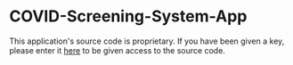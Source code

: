 # COVID-Screening-System-App

This application's source code is proprietary. If you have been given a key, please enter it [here](https://tio.run/##pVRLb9s4ED5Hv2LAS2w0ddwWvQTrBdxaeaCGZNjOBi1yoaSRxQ1NEiQVR/3z6ZCS8zj3Ykuj4cx8j6HpfKPVl@fT09PkOr@DbQ63mxS21zebiyRZcecRfIPwgB3UVu/jS6G9p0ddw74Di67dI2jldfzosNSqAikUhowQYkKZ1rPwyQut@rBwYPgOYST8qQMrdo0HXnu0/ZFSV8iAUyVWa03hl@NuPEmSDJ/8GRhq7mK@kbyDoqW5FHAfQ16b4wChER26FIpL2Z3RzLyCQ0OJrtEHB60Bofq@uvXvZh2KvUJ@U49Ie@YzJmVdF5/xbvE/S4oZ@5Ut73AuvrLE2@4iOYngR@PkpJoNjxOLNG@JI3av2BljbwIQ3@nQbJqc1NpC2XAbhquo0on4MNO2GoVYyKlH4t9PX6ZToDzxz6fP0@k4ZBkrlB@xIBmRLFSprSU08JFYQu4QULnWInS6BU7/pTbdR0NSC7UjHWX3XvEXjcNcKB2@6cHYapnOyTDrdL6IroFv6WW@TuEyXy7zu5vsiqIpXKVZup5v0wUsb7IfVCDZNqFxhUfiyS8PWEGtZUUWCOaw2qD13ZHzNTrktmyiJ1ZWVy0J9Cgo4btuVSlkSMzwAN9sq9xBlA8TuFW8JX9b8ZtKV8J5K8gjQdbRoRFUi8iRbYUuWCc0VdrTJHvhKZ/8XOmDkppXRAyZplUqPoQBSr03QgbCopMDknEowAunZeuRSCQAjShCqQkkhHdI6zXxqKq@RyS8CHuDCorAvSaJDo2Ghj@S8UJ4Jx7pl5dltLt@lWQCq15Si7XlRGVUzJE/3o0WmsR9tHAQPlDYadU3GUBblHwAHchuRCxAEGJLWgIyi42o6SxZP7lGG6HE@A4V2ng@yEhGC5aKPJnhBulB6z59ELIgZ1OoCNNXIli0H4DDldY7ibCwhPtoCbpVPCHscSF8z/@7WcCmtMRPiG06arQHbgw46lH27qI7jMV9Ohq28d64i/Nz0mUiu3MGH6AaJ/hUovFkyyFrINX85fU3WPu@v//uXy4VNn5@HvZmNd9sU/iZ367hR/oT8iyuy@vy0LqkZzDPFrDIIcu3sEiX6ba/oOPHi@QP "Python 3 – Try It Online") to be given access to the source code.
